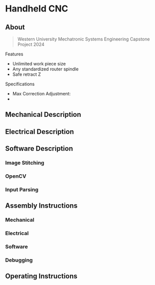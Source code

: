 # Handheld CNC

## About
> Western University Mechatronic Systems Engineering Capstone Project 2024

Features 
- Unlimited work piece size
- Any standardized router spindle
- Safe retract Z

Specifications
- Max Correction Adjustment: 
- 

## Mechanical Description

## Electrical Description


## Software Description
### Image Stitching 

### OpenCV

### Input Parsing 



## Assembly Instructions
### Mechanical 
### Electrical
### Software
### Debugging


## Operating Instructions
### 